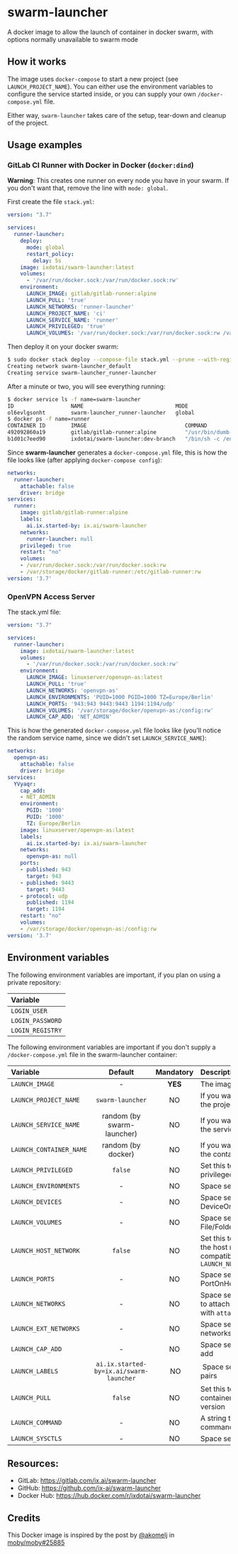 # swarm-launcher
A docker image to allow the launch of container in docker swarm, with options normally unavailable to swarm mode

## How it works

The image uses `docker-compose` to start a new project (see `LAUNCH_PROJECT_NAME`). You can either use the environment variables to configure the service started inside, or you can supply your own `/docker-compose.yml` file.

Either way, `swarm-launcher` takes care of the setup, tear-down and cleanup of the project.

## Usage examples

### GitLab CI Runner with Docker in Docker (`docker:dind`)

**Warning**: This creates one runner on every node you have in your swarm. If you don't want that, remove the line with `mode: global`.

First create the file `stack.yml`:
```yml
version: "3.7"

services:
  runner-launcher:
    deploy:
      mode: global
      restart_policy:
        delay: 5s
    image: ixdotai/swarm-launcher:latest
    volumes:
      - '/var/run/docker.sock:/var/run/docker.sock:rw'
    environment:
      LAUNCH_IMAGE: gitlab/gitlab-runner:alpine
      LAUNCH_PULL: 'true'
      LAUNCH_NETWORKS: 'runner-launcher'
      LAUNCH_PROJECT_NAME: 'ci'
      LAUNCH_SERVICE_NAME: 'runner'
      LAUNCH_PRIVILEGED: 'true'
      LAUNCH_VOLUMES: '/var/run/docker.sock:/var/run/docker.sock:rw /var/storage/docker/gitlab-runner:/etc/gitlab-runner:rw'
```

Then deploy it on your docker swarm:
```sh
$ sudo docker stack deploy --compose-file stack.yml --prune --with-registry-auth swarm-launcher
Creating network swarm-launcher_default
Creating service swarm-launcher_runner-launcher
```

After a minute or two, you will see everything running:
```sh
$ docker service ls -f name=swarm-launcher
ID                  NAME                             MODE                REPLICAS            IMAGE                               PORTS
ol6evlgsonht        swarm-launcher_runner-launcher   global              1/1                 ixdotai/swarm-launcher:latest
$ docker ps -f name=runner
CONTAINER ID        IMAGE                               COMMAND                  CREATED             STATUS              PORTS               NAMES
492092860a19        gitlab/gitlab-runner:alpine         "/usr/bin/dumb-init …"   2 minutes ago       Up 2 minutes                            ci_runner_1
b1d01c7eed90        ixdotai/swarm-launcher:dev-branch   "/bin/sh -c /entrypo…"   2 minutes ago       Up 2 minutes                            swarm-launcher_runner-launcher.x4aejcpuklo5bih3qmrcnxb6n.q7iajdrf2rrqibzhwvgikel80
```

Since **swarm-launcher** generates a `docker-compose.yml` file, this is how the file looks like (after applying `docker-compose config`):

```yml
networks:
  runner-launcher:
    attachable: false
    driver: bridge
services:
  runner:
    image: gitlab/gitlab-runner:alpine
    labels:
      ai.ix.started-by: ix.ai/swarm-launcher
    networks:
      runner-launcher: null
    privileged: true
    restart: "no"
    volumes:
    - /var/run/docker.sock:/var/run/docker.sock:rw
    - /var/storage/docker/gitlab-runner:/etc/gitlab-runner:rw
version: '3.7'
```

### OpenVPN Access Server

The stack.yml file:
```yml
version: "3.7"

services:
  runner-launcher:
    image: ixdotai/swarm-launcher:latest
    volumes:
      - '/var/run/docker.sock:/var/run/docker.sock:rw'
    environment:
      LAUNCH_IMAGE: linuxserver/openvpn-as:latest
      LAUNCH_PULL: 'true'
      LAUNCH_NETWORKS: 'openvpn-as'
      LAUNCH_ENVIRONMENTS: 'PUID=1000 PGID=1000 TZ=Europe/Berlin'
      LAUNCH_PORTS: '943:943 9443:9443 1194:1194/udp'
      LAUNCH_VOLUMES: '/var/storage/docker/openvpn-as:/config:rw'
      LAUNCH_CAP_ADD: 'NET_ADMIN'
```

This is how the generated `docker-compose.yml` file looks like (you'll notice the random service name, since we didn't set `LAUNCH_SERVICE_NAME`):
```yml
networks:
  openvpn-as:
    attachable: false
    driver: bridge
services:
  YVyaqr:
    cap_add:
    - NET_ADMIN
    environment:
      PGID: '1000'
      PUID: '1000'
      TZ: Europe/Berlin
    image: linuxserver/openvpn-as:latest
    labels:
      ai.ix.started-by: ix.ai/swarm-launcher
    networks:
      openvpn-as: null
    ports:
    - published: 943
      target: 943
    - published: 9443
      target: 9443
    - protocol: udp
      published: 1194
      target: 1194
    restart: "no"
    volumes:
    - /var/storage/docker/openvpn-as:/config:rw
version: '3.7'
```

## Environment variables

The following environment variables are important, if you plan on using a private repository:

| **Variable**     |
|:-----------------|
| `LOGIN_USER`     |
| `LOGIN_PASSWORD` |
| `LOGIN_REGISTRY` |

The following environment variables are important if you don't supply a `/docker-compose.yml` file in the swarm-launcher container:

| **Variable**            | **Default**                | **Mandatory** | **Description**                                 |
|:------------------------|:--------------------------:|:-------------:|:------------------------------------------------|
| `LAUNCH_IMAGE`          | -                          | **YES**       | The image for the container |
| `LAUNCH_PROJECT_NAME`   | `swarm-launcher`           | NO            | If you want to use a specific name for the project (similar to the stack name) |
| `LAUNCH_SERVICE_NAME`   | random (by swarm-launcher) | NO            | If you want to use a specific name for the service |
| `LAUNCH_CONTAINER_NAME` | random (by docker)         | NO            | If you want to use a specific name for the container (similar to the task name) |
| `LAUNCH_PRIVILEGED`     | `false`                    | NO            | Set this to `true` if you want to start a privileged container |
| `LAUNCH_ENVIRONMENTS`   | -                          | NO            | Space separated list of Key=Value pairs |
| `LAUNCH_DEVICES`        | -                          | NO            | Space separated list of DeviceOnHost:DeviceInContainer |
| `LAUNCH_VOLUMES`        | -                          | NO            | Space separated list of File/FolderOnHost:File/FolderInContainer |
| `LAUNCH_HOST_NETWORK`   | `false`                    | NO            | Set this to `true` to start the container on the host network. This option is not compatible with `LAUNCH_PORTS` and `LAUNCH_NETWORKS` |
| `LAUNCH_PORTS`          | -                          | NO            | Space separated list of PortOnHost:PortInContainer |
| `LAUNCH_NETWORKS`       | -                          | NO            | Space separated list of project networks to attach to. All networks are created with `attachable: false` |
| `LAUNCH_EXT_NETWORKS`   | -                          | NO            | Space separated list of external networks to attach to |
| `LAUNCH_CAP_ADD`        | -                          | NO            | Space separated list of capabilities to add |
| `LAUNCH_LABELS`         | `ai.ix.started-by=ix.ai/swarm-launcher` | NO | Space separated list of Label=Value pairs |
| `LAUNCH_PULL`           | `false`                    | NO            | Set this to `true` to check at every container start for the latest image version |
| `LAUNCH_COMMAND`        | -                          | NO            | A string that overrides the default command |
| `LAUNCH_SYSCTLS`        | -                          | NO            | Space separated list of sysctl=value |

## Resources:
* GitLab: https://gitlab.com/ix.ai/swarm-launcher
* GitHub: https://github.com/ix-ai/swarm-launcher
* Docker Hub: https://hub.docker.com/r/ixdotai/swarm-launcher

## Credits
This Docker image is inspired by the post by [@akomelj](https://github.com/akomelj) in [moby/moby#25885](https://github.com/moby/moby/issues/25885#issuecomment-573449645)
